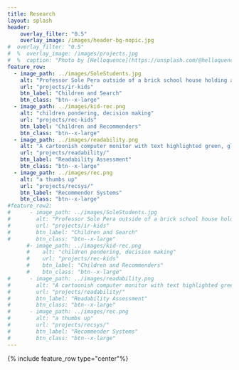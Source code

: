```yaml
---
title: Research
layout: splash
header:
    overlay_filter: "0.5"
    overlay_image: /images/header-bg-nopic.jpg
#  overlay_filter: "0.5"
#  %  overlay_image: /images/projects.jpg
#  %  caption: "Photo by [Helloquence](https://unsplash.com/@helloquence) on [Unsplash](https://unsplash.com/photos/5fNmWej4tAA)"
feature_row:
  - image_path: ../images/SoleStudents.jpg
    alt: "Professor Sole Pera outside of a brick school house holding a laptop with two adult students standing with her, looking at the laptop"
    url: "projects/ir-kids"
    btn_label: "Children and Search"
    btn_class: "btn--x-large"
  - image_path: ../images/kid-rec.png
    alt: "children pondering, decision making"
    url: "projects/rec-kids"
    btn_label: "Children and Recommenders"
    btn_class: "btn--x-large"
  - image_path: ../images/readability.png
    alt: "A cartoonish computer monitor with text highlighted green, glasses in the upper left hand corner"
    url: "projects/readability/"
    btn_label: "Readability Assessment"
    btn_class: "btn--x-large"
  - image_path: ../images/rec.png
    alt: "a thumbs up"
    url: "projects/recsys/"
    btn_label: "Recommender Systems"
    btn_class: "btn--x-large"
#feature_row2:
#      - image_path: ../images/SoleStudents.jpg
#        alt: "Professor Sole Pera outside of a brick school house holding a laptop with two adult students standing with her, looking at the laptop"
#        url: "projects/ir-kids"
#        btn_label: "Children and Search"
#        btn_class: "btn--x-large"
      #- image_path: ../images/kid-rec.png
      #    alt: "children pondering, decision making"
      #    url: "projects/rec-kids"
      #    btn_label: "Children and Recommenders"
      #    btn_class: "btn--x-large"
#      - image_path: ../images/readability.png
#        alt: "A cartoonish computer monitor with text highlighted green, glasses in the upper left hand corner"
#        url: "projects/readability/"
#        btn_label: "Readability Assessment"
#        btn_class: "btn--x-large"
#      - image_path: ../images/rec.png
#        alt: "a thumbs up"
#        url: "projects/recsys/"
#        btn_label: "Recommender Systems"
#        btn_class: "btn--x-large"
---
```


{% include feature_row type="center"%}
